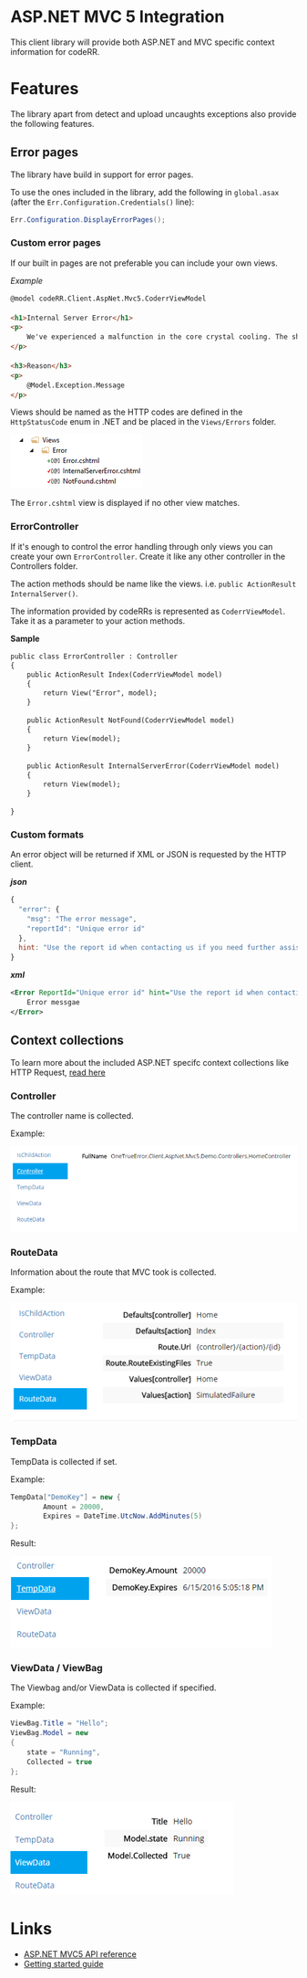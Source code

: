 ASP.NET MVC 5 Integration
=========================

This client library will provide both ASP.NET and MVC specific context information for codeRR.


# Features

The library apart from detect and upload uncaughts exceptions also provide the following features.

## Error pages

The library have build in support for error pages. 

To use the ones included in the library, add the following in `global.asax` (after the `Err.Configuration.Credentials()` line):

```csharp
Err.Configuration.DisplayErrorPages();
```

### Custom error pages

If our built in pages are not preferable you can include your own views.

*Example*

```html
@model codeRR.Client.AspNet.Mvc5.CoderrViewModel

<h1>Internal Server Error</h1>
<p>
    We've experienced a malfunction in the core crystal cooling. The ship will explode within five seconds.
</p>

<h3>Reason</h3>
<p>
    @Model.Exception.Message
</p>
```

Views should be named as the HTTP codes are defined in the `HttpStatusCode` enum in .NET and be placed in the `Views/Errors` folder.

![](views-folder.png)

The `Error.cshtml` view is displayed if no other view matches.

### ErrorController

If it's enough to control the error handling through only views you can create your own `ErrorController`. 
Create it like any other controller in the Controllers folder.

The action methods should be name like the views. i.e. `public ActionResult InternalServer()`.

The information provided by codeRRs is represented as `CoderrViewModel`. Take it as a parameter to your action methods.

**Sample**

```
public class ErrorController : Controller
{
    public ActionResult Index(CoderrViewModel model)
    {
        return View("Error", model);
    }

    public ActionResult NotFound(CoderrViewModel model)
    {
        return View(model);
    }

    public ActionResult InternalServerError(CoderrViewModel model)
    {
        return View(model);
    }

}
```

### Custom formats

An error object will be returned if XML or JSON is requested by the HTTP client.

***json***

```javascript
{
  "error": { 
	"msg": "The error message", 
	"reportId": "Unique error id"
  }, 
  hint: "Use the report id when contacting us if you need further assistance." 
}
```

***xml***

```xml
<Error ReportId="Unique error id" hint="Use the report id when contacting us if you need further assistance">
	Error messgae
</Error>
```

## Context collections

To learn more about the included ASP.NET specifc context collections like HTTP Request, [read here](../index.md)


### Controller

The controller name is collected.

Example:

![](collections/controller.png)

### RouteData

Information about the route that MVC took is collected.

Example:

![](collections/routedata.png)

### TempData

TempData is collected if set.

Example:

```csharp
TempData["DemoKey"] = new {
		Amount = 20000,
		Expires = DateTime.UtcNow.AddMinutes(5)
};
```

Result:

![](collections/tempdata.png)

### ViewData / ViewBag

The Viewbag and/or ViewData is collected if specified.

Example:

```csharp
ViewBag.Title = "Hello";
ViewBag.Model = new
{
	state = "Running",
	Collected = true
};
```

Result:

![](collections/viewdata.png)


# Links

* [ASP.NET MVC5 API reference](https://coderrapp.com/docs/api/client/aspnet/mvc5/)
* [Getting started guide](../../gettingstarted.md)
